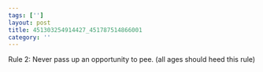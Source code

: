 ```yaml
---
tags: ['']
layout: post
title: 451303254914427_451787514866001
category: ''
---
```

Rule 2: Never pass up an opportunity to pee. (all ages should heed this rule)